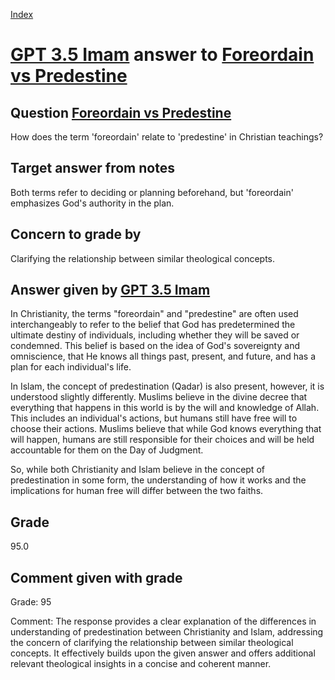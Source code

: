 
[Index](../../index.md)
# [GPT 3.5 Imam](../../answering_models/GPT_3.5_Imam.md) answer to [Foreordain vs Predestine](../../questions/Foreordain_vs_Predestine.md)

## Question [Foreordain vs Predestine](../../questions/Foreordain_vs_Predestine.md)
How does the term 'foreordain' relate to 'predestine' in Christian teachings?

## Target answer from notes
Both terms refer to deciding or planning beforehand, but 'foreordain' emphasizes God's authority in the plan.

## Concern to grade by
Clarifying the relationship between similar theological concepts.

## Answer given by [GPT 3.5 Imam](../../answering_models/GPT_3.5_Imam.md)
In Christianity, the terms "foreordain" and "predestine" are often used interchangeably to refer to the belief that God has predetermined the ultimate destiny of individuals, including whether they will be saved or condemned. This belief is based on the idea of God's sovereignty and omniscience, that He knows all things past, present, and future, and has a plan for each individual's life.

In Islam, the concept of predestination (Qadar) is also present, however, it is understood slightly differently. Muslims believe in the divine decree that everything that happens in this world is by the will and knowledge of Allah. This includes an individual's actions, but humans still have free will to choose their actions. Muslims believe that while God knows everything that will happen, humans are still responsible for their choices and will be held accountable for them on the Day of Judgment.

So, while both Christianity and Islam believe in the concept of predestination in some form, the understanding of how it works and the implications for human free will differ between the two faiths.

## Grade
95.0

## Comment given with grade
Grade: 95

Comment: The response provides a clear explanation of the differences in understanding of predestination between Christianity and Islam, addressing the concern of clarifying the relationship between similar theological concepts. It effectively builds upon the given answer and offers additional relevant theological insights in a concise and coherent manner.
